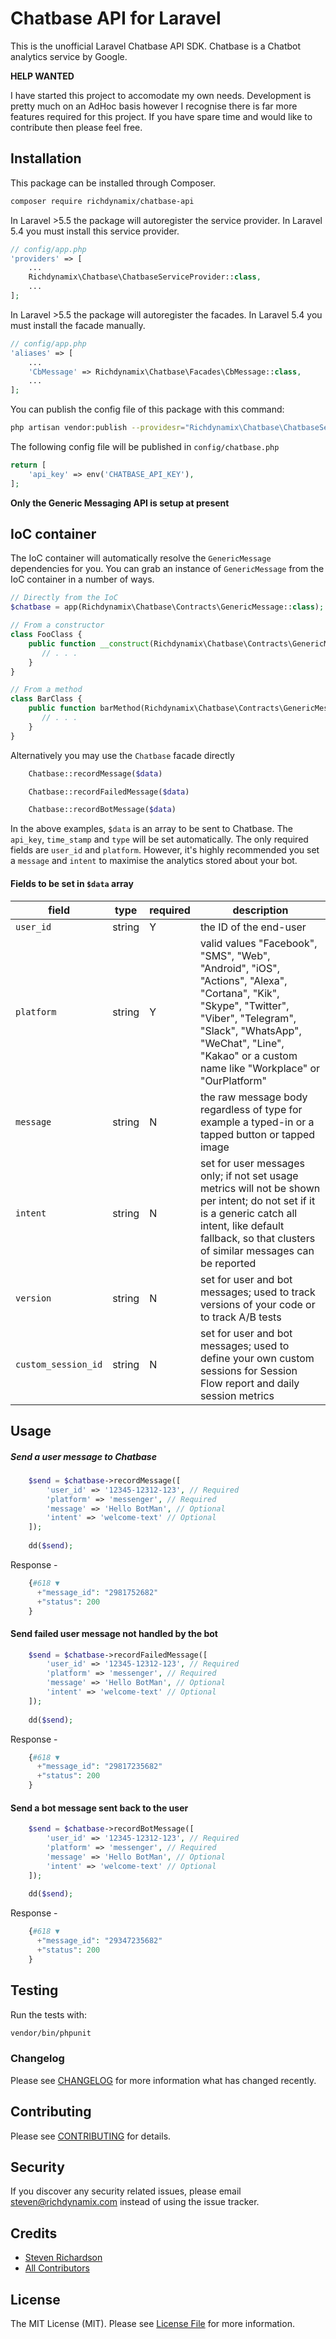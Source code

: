 #  Chatbase API for Laravel

This is the unofficial Laravel Chatbase API SDK. Chatbase is a Chatbot analytics service by Google.

**HELP WANTED**

I have started this project to accomodate my own needs. Development is pretty much on an AdHoc basis however I recognise there is far more features required for this project. If you have spare time and would like to contribute then please feel free.

## Installation

This package can be installed through Composer.

``` bash
composer require richdynamix/chatbase-api
```

In Laravel >5.5 the package will autoregister the service provider. In Laravel 5.4 you must install this service provider.

```php
// config/app.php
'providers' => [
    ...
    Richdynamix\Chatbase\ChatbaseServiceProvider::class,
    ...
];
```

In Laravel >5.5 the package will autoregister the facades. In Laravel 5.4 you must install the facade manually.

```php
// config/app.php
'aliases' => [
    ...
    'CbMessage' => Richdynamix\Chatbase\Facades\CbMessage::class,
    ...
];
```

You can publish the config file of this package with this command:

``` bash
php artisan vendor:publish --providesr="Richdynamix\Chatbase\ChatbaseServiceProvider"
```

The following config file will be published in `config/chatbase.php`

```php
return [
    'api_key' => env('CHATBASE_API_KEY'),
];
```

**Only the Generic Messaging API is setup at present**

## IoC container

The IoC container will automatically resolve the `GenericMessage` dependencies for you. You can grab an instance of `GenericMessage` from the IoC container in a number of ways.

```php
// Directly from the IoC
$chatbase = app(Richdynamix\Chatbase\Contracts\GenericMessage::class);

// From a constructor
class FooClass {
    public function __construct(Richdynamix\Chatbase\Contracts\GenericMessage $chatbase) {
       // . . .
    }
}

// From a method
class BarClass {
    public function barMethod(Richdynamix\Chatbase\Contracts\GenericMessage $chatbase) {
       // . . .
    }
}
```

Alternatively you may use the `Chatbase` facade directly

```php
    Chatbase::recordMessage($data)
```

```php
    Chatbase::recordFailedMessage($data)
```

```php
    Chatbase::recordBotMessage($data)
```

In the above examples, `$data` is an array to be sent to Chatbase. The `api_key`, `time_stamp` and `type` will be set automatically. The only required fields are `user_id` and `platform`. However, it's highly recommended you set a `message` and `intent` to maximise the analytics stored about your bot.

#### Fields to be set in `$data` array


| field               | type   | required | description |
| ------------------- | ------ | -------- | ----------- |
| `user_id`           | string | Y        | the ID of the end-user |
| `platform`          | string | Y        | valid values "Facebook", "SMS", "Web", "Android", "iOS", "Actions", "Alexa", "Cortana", "Kik", "Skype", "Twitter", "Viber", "Telegram", "Slack", "WhatsApp", "WeChat", "Line", "Kakao" or a custom name like "Workplace" or "OurPlatform" |
| `message`           | string | N        | the raw message body regardless of type for example a typed-in or a tapped button or tapped image |
| `intent`            | string | N        | set for user messages only; if not set usage metrics will not be shown per intent; do not set if it is a generic catch all intent, like default fallback, so that clusters of similar messages can be reported |
| `version`           | string | N        | set for user and bot messages; used to track versions of your code or to track A/B tests |
| `custom_session_id` | string | N        | set for user and bot messages; used to define your own custom sessions for Session Flow report and daily session metrics |

## Usage

##### Send a user message to Chatbase

```php
    $send = $chatbase->recordMessage([
        'user_id' => '12345-12312-123', // Required
        'platform' => 'messenger', // Required
        'message' => 'Hello BotMan', // Optional
        'intent' => 'welcome-text' // Optional
    ]);
    
    dd($send);
```

Response -

```php
    {#618 ▼
      +"message_id": "2981752682"
      +"status": 200
    }
```

#### Send failed user message not handled by the bot 

```php
    $send = $chatbase->recordFailedMessage([
        'user_id' => '12345-12312-123', // Required
        'platform' => 'messenger', // Required
        'message' => 'Hello BotMan', // Optional
        'intent' => 'welcome-text' // Optional
    ]);
    
    dd($send);
```

Response -

```php
    {#618 ▼
      +"message_id": "29817235682"
      +"status": 200
    }
```

#### Send a bot message sent back to the user 

```php
    $send = $chatbase->recordBotMessage([
        'user_id' => '12345-12312-123', // Required
        'platform' => 'messenger', // Required
        'message' => 'Hello BotMan', // Optional
        'intent' => 'welcome-text' // Optional
    ]);
    
    dd($send);
```

Response -

```php
    {#618 ▼
      +"message_id": "29347235682"
      +"status": 200
    }
```


## Testing

Run the tests with:

``` bash
vendor/bin/phpunit
```

### Changelog

Please see [CHANGELOG](CHANGELOG.md) for more information what has changed recently.

## Contributing

Please see [CONTRIBUTING](CONTRIBUTING.md) for details.

## Security

If you discover any security related issues, please email steven@richdynamix.com instead of using the issue tracker.

## Credits

- [Steven Richardson](https://github.com/richdynamix)
- [All Contributors](../../contributors)

## License

The MIT License (MIT). Please see [License File](LICENSE.md) for more information.
